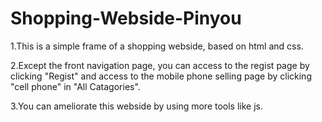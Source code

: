 # Shopping-Webside-Pinyou

1.This is a simple frame of a shopping webside, based on html and css.

2.Except the front navigation page, you can access to the regist page by clicking "Regist" and access to the mobile phone selling page by clicking "cell phone" in "All Catagories".

3.You can ameliorate this webside by using more tools like js.

